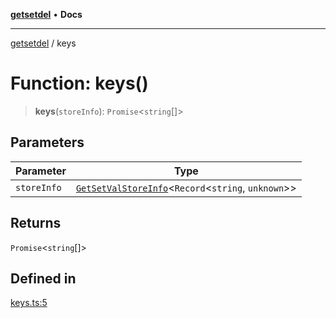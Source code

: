 [**getsetdel**](../README.md) • **Docs**

---

[getsetdel](../README.md) / keys

# Function: keys()

> **keys**(`storeInfo`): `Promise`\<`string`[]\>

## Parameters

| Parameter   | Type                                                                                           |
| ----------- | ---------------------------------------------------------------------------------------------- |
| `storeInfo` | [`GetSetValStoreInfo`](../interfaces/GetSetValStoreInfo.md)\<`Record`\<`string`, `unknown`\>\> |

## Returns

`Promise`\<`string`[]\>

## Defined in

[keys.ts:5](https://github.com/ericvera/getsetdel/blob/main/src/keys.ts#L5)
